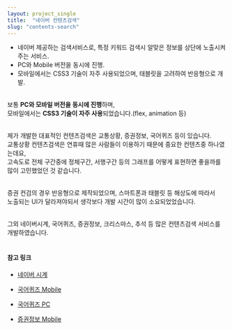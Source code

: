 ```yaml
---
layout: project_single
title:  "네이버 컨텐츠검색"
slug: "contents-search"
---
```


- 네이버 제공하는 검색서비스로, 특정 키워드 검색시 알맞은 정보를 상단에 노출시켜 주는 서비스.
- PC와 Mobile 버전을 동시에 진행.
- 모바일에서는 CSS3 기술이 자주 사용되었으며, 태블릿을 고려하여 반응형으로 개발.
<br><br>

보통 **PC와 모바일 버전을 동시에 진행**하며,<br>
모바일에서는 **CSS3 기술이 자주 사용**되었습니다.(flex, animation 등)<br><br>

제가 개발한 대표적인 컨텐츠검색은 교통상황, 증권정보, 국어퀴즈 등이 있습니다.<br>
교통상황 컨텐츠검색은 연휴때 많은 사람들이 이용하기 때문에 중요한 컨텐츠중 하나였는데요,<br>
고속도로 전체 구간중에 정체구간, 서행구간 등의 그래프를 어떻게 표현하면 좋을까를 많이 고민했었던 것 같습니다.<br><br>

증권 컨검의 경우 반응형으로 제작되었으며, 스마트폰과 태블릿 등 해상도에 따라서<br>
노출되는 UI가 달라져야되서 생각보다 개발 시간이 많이 소요되었었습니다.<br><br>

그외 네이버시계, 국어퀴즈, 증권정보, 크리스마스, 추석 등 많은 컨텐츠검색 서비스를 개발하였습니다.<br><br>

#### 참고 링크 ####
* <a href="https://search.naver.com/search.naver?where=nexearch&query=%EB%84%A4%EC%9D%B4%EB%B2%84%EC%8B%9C%EA%B3%84&sm=top_hty&fbm=1&ie=utf8" target="_blank">네이버 시계</a>

* <a href="https://m.search.naver.com/search.naver?where=m&sm=mtb_she&qdt=0&query=%EB%84%A4%EC%9D%B4%EB%B2%84%20%EA%B5%AD%EC%96%B4%ED%80%B4%EC%A6%88" target="_blank">국어퀴즈 Mobile</a>

* <a href="https://search.naver.com/search.naver?where=nexearch&query=%EB%84%A4%EC%9D%B4%EB%B2%84+%EA%B5%AD%EC%96%B4%ED%80%B4%EC%A6%88&ie=utf8&sm=tab_she&qdt=0" target="_blank">국어퀴즈 PC</a>

* <a href="https://m.search.naver.com/search.naver?sm=mtb_hty.top&where=m&query=%EC%95%84%EC%8B%9C%EC%95%84%EC%A6%9D%EC%8B%9C" target="_blank">증권정보 Mobile</a>
